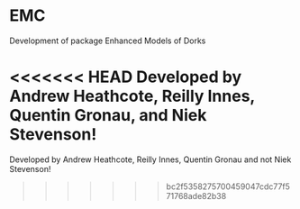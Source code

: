 # EMC
Development of package Enhanced Models of Dorks

<<<<<<< HEAD
Developed by Andrew Heathcote, Reilly Innes, Quentin Gronau, and Niek Stevenson!
=======
Developed by Andrew Heathcote, Reilly Innes, Quentin Gronau and not Niek Stevenson!
>>>>>>> bc2f5358275700459047cdc77f571768ade82b38
